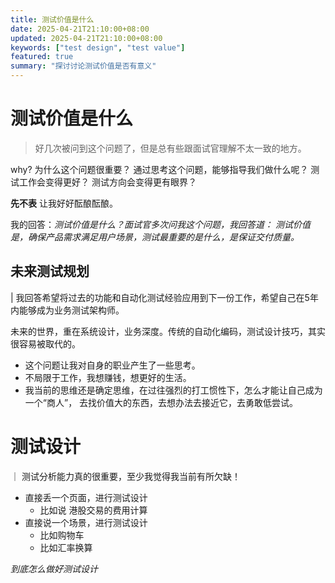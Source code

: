```yaml
---
title: 测试价值是什么
date: 2025-04-21T21:10:00+08:00
updated: 2025-04-21T21:10:00+08:00
keywords: ["test design", "test value"]
featured: true
summary: "探讨讨论测试价值是否有意义"
---
```


# 测试价值是什么

> 好几次被问到这个问题了，但是总有些跟面试官理解不太一致的地方。

why? 为什么这个问题很重要？ 通过思考这个问题，能够指导我们做什么呢？ 测试工作会变得更好？ 测试方向会变得更有眼界？

**先不表** 让我好好酝酿酝酿。

我的回答：_测试价值是什么？面试官多次问我这个问题，我回答道： 测试价值是，确保产品需求满足用户场景，测试最重要的是什么，是保证交付质量。_



## 未来测试规划

| 我回答希望将过去的功能和自动化测试经验应用到下一份工作，希望自己在5年内能够成为业务测试架构师。

未来的世界，重在系统设计，业务深度。传统的自动化编码，测试设计技巧，其实很容易被取代的。

- 这个问题让我对自身的职业产生了一些思考。
- 不局限于工作，我想赚钱，想更好的生活。
- 我当前的思维还是确定思维，在过往强烈的打工惯性下，怎么才能让自己成为一个“商人”， 去找价值大的东西，去想办法去接近它，去勇敢低尝试。

# 测试设计

｜ 测试分析能力真的很重要，至少我觉得我当前有所欠缺！

- 直接丢一个页面，进行测试设计
    - 比如说 港股交易的费用计算
- 直接说一个场景，进行测试设计
    - 比如购物车
    - 比如汇率换算

_到底怎么做好测试设计_

